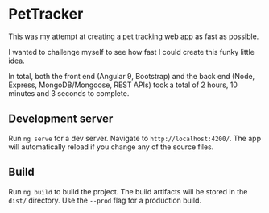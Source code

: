 # PetTracker

This was my attempt at creating a pet tracking web app as fast as possible. 

I wanted to challenge myself to see how fast I could create this funky little idea.

In total, both the front end (Angular 9, Bootstrap) and the back end (Node, Express, MongoDB/Mongoose, REST APIs) took a total of 2 hours, 10 minutes and 3 seconds to complete.

## Development server

Run `ng serve` for a dev server. Navigate to `http://localhost:4200/`. The app will automatically reload if you change any of the source files.

## Build

Run `ng build` to build the project. The build artifacts will be stored in the `dist/` directory. Use the `--prod` flag for a production build.
